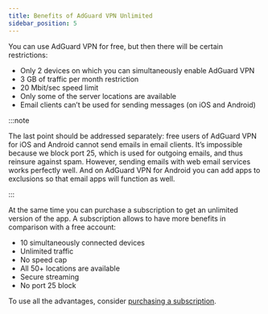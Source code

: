 ```yaml
---
title: Benefits of AdGuard VPN Unlimited
sidebar_position: 5
---
```


You can use AdGuard VPN for free, but then there will be certain restrictions:

- Only 2 devices on which you can simultaneously enable AdGuard VPN
- 3 GB of traffic per month restriction
- 20 Mbit/sec speed limit
- Only some of the server locations are available
- Email clients can’t be used for sending messages (on iOS and Android)

:::note

The last point should be addressed separately: free users of AdGuard VPN for iOS and Android cannot send emails in email clients. It’s impossible because we block port 25, which is used for outgoing emails, and thus reinsure against spam. However, sending emails with web email services works perfectly well. And on AdGuard VPN for Android you can add apps to exclusions so that email apps will function as well.

:::

At the same time you can purchase a subscription to get an unlimited version of the app.
A subscription allows to have more benefits in comparison with a free account:

- 10 simultaneously connected devices
- Unlimited traffic
- No speed cap
- All 50+ locations are available
- Secure streaming
- No port 25 block

To use all the advantages, consider [purchasing a subscription](/general/subscription).
